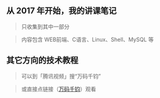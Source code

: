 ## 从 2017 年开始，我的讲课笔记 
> 只收集到其中一部分

>内容包含 WEB前端、C语言、Linux、Shell、MySQL 等

## 其它方向的技术教程
> 可以到「腾讯视频」搜“万码千钧”

>或直接点链接（[万码千钧](https://v.qq.com/x/search/?q=%E4%B8%87%E7%A0%81%E5%8D%83%E9%92%A7&stag=&smartbox_ab=)）观看